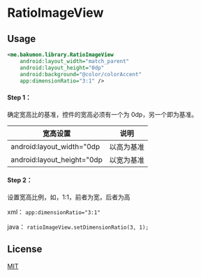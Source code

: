 # RatioImageView

## Usage

```xml
<me.bakumon.library.RatioImageView
    android:layout_width="match_parent"
    android:layout_height="0dp"
    android:background="@color/colorAccent"
    app:dimensionRatio="3:1" />
```

#### Step 1：

确定宽高比的基准，控件的宽高必须有一个为 0dp，另一个即为基准。


|宽高设置|说明|
|--|--|
|android:layout_width="0dp|以高为基准|
|android:layout_height="0dp|以宽为基准|

#### Step 2：

设置宽高比例，如，1:1，前者为宽，后者为高

xml：
`app:dimensionRatio="3:1"`

java：
`ratioImageView.setDimensionRatio(3, 1);`

## License

[MIT](https://github.com/Bakumon/RatioImageView/blob/master/LICENSE)
